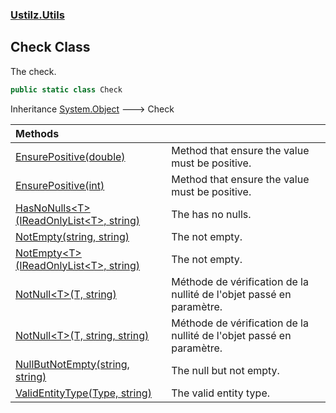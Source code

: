 ### [Ustilz.Utils](Ustilz.Utils.md 'Ustilz.Utils')

## Check Class

The check.

```csharp
public static class Check
```

Inheritance [System.Object](https://docs.microsoft.com/en-us/dotnet/api/System.Object 'System.Object') &#129106; Check

| Methods | |
| :--- | :--- |
| [EnsurePositive(double)](Ustilz.Utils.Check.EnsurePositive(double).md 'Ustilz.Utils.Check.EnsurePositive(double)') | Method that ensure the value must be positive. |
| [EnsurePositive(int)](Ustilz.Utils.Check.EnsurePositive(int).md 'Ustilz.Utils.Check.EnsurePositive(int)') | Method that ensure the value must be positive. |
| [HasNoNulls&lt;T&gt;(IReadOnlyList&lt;T&gt;, string)](Ustilz.Utils.Check.HasNoNulls_T_(System.Collections.Generic.IReadOnlyList_T_,string).md 'Ustilz.Utils.Check.HasNoNulls<T>(System.Collections.Generic.IReadOnlyList<T>, string)') | The has no nulls. |
| [NotEmpty(string, string)](Ustilz.Utils.Check.NotEmpty(string,string).md 'Ustilz.Utils.Check.NotEmpty(string, string)') | The not empty. |
| [NotEmpty&lt;T&gt;(IReadOnlyList&lt;T&gt;, string)](Ustilz.Utils.Check.NotEmpty_T_(System.Collections.Generic.IReadOnlyList_T_,string).md 'Ustilz.Utils.Check.NotEmpty<T>(System.Collections.Generic.IReadOnlyList<T>, string)') | The not empty. |
| [NotNull&lt;T&gt;(T, string)](Ustilz.Utils.Check.NotNull_T_(T,string).md 'Ustilz.Utils.Check.NotNull<T>(T, string)') | Méthode de vérification de la nullité de l'objet passé en paramètre. |
| [NotNull&lt;T&gt;(T, string, string)](Ustilz.Utils.Check.NotNull_T_(T,string,string).md 'Ustilz.Utils.Check.NotNull<T>(T, string, string)') | Méthode de vérification de la nullité de l'objet passé en paramètre. |
| [NullButNotEmpty(string, string)](Ustilz.Utils.Check.NullButNotEmpty(string,string).md 'Ustilz.Utils.Check.NullButNotEmpty(string, string)') | The null but not empty. |
| [ValidEntityType(Type, string)](Ustilz.Utils.Check.ValidEntityType(System.Type,string).md 'Ustilz.Utils.Check.ValidEntityType(System.Type, string)') | The valid entity type. |
